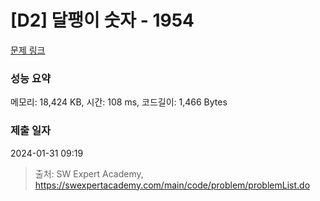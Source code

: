 # [D2] 달팽이 숫자 - 1954 

[문제 링크](https://swexpertacademy.com/main/code/problem/problemDetail.do?contestProbId=AV5PobmqAPoDFAUq) 

### 성능 요약

메모리: 18,424 KB, 시간: 108 ms, 코드길이: 1,466 Bytes

### 제출 일자

2024-01-31 09:19



> 출처: SW Expert Academy, https://swexpertacademy.com/main/code/problem/problemList.do